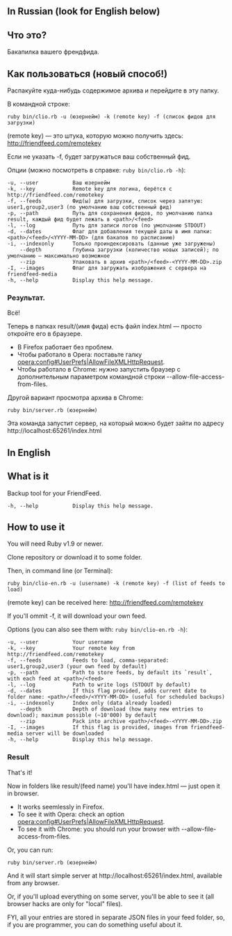 In Russian (look for English below)
-----------------------------------

Что это?
--------

Бакапилка вашего френдфида.

Как пользоваться (новый способ!)
--------------------------------

Распакуйте куда-нибудь содержимое архива и перейдите в эту папку.

В командной строке:

`ruby bin/clio.rb -u (юзернейм) -k (remote key) -f (список фидов для загрузки)`

(remote key) — это штука, которую можно получить здесь: http://friendfeed.com/remotekey

Если не указать -f, будет загружаться ваш собственный фид.

Опции (можно посмотреть в справке: `ruby bin/clio.rb -h`):

    -u, --user           Ваш юзернейм
    -k, --key            Remote key для логина, берётся с http://friendfeed.com/remotekey
    -f, --feeds          Фид(ы) для загрузки, список через запятую: user1,group2,user3 (по умолчанию ваш собственный фид)
    -p, --path           Путь для сохранения фидов, по умолчанию папка result, каждый фид будет лежать в <path>/<feed>
    -l, --log            Путь для записи логов (по умолчанию STDOUT)
    -d, --dates          Флаг для добавления текущей даты в имя папки: <path>/<feed>/<YYYY-MM-DD> (для бакапов по расписанию)
    -i, --indexonly      Только проиндексировать (данные уже загружены)
        --depth          Глубина загрузки (количество новых записей); по умолчанию — максимально возможное
        --zip            Упаковать в архив <path>/<feed>-<YYYY-MM-DD>.zip
    -I, --images         Флаг для загружать изображения с сервера на friendfeed-media
    -h, --help           Display this help message.

### Результат.

Всё!

Теперь в папках result/(имя фида) есть файл index.html —  просто откройте его в браузере.

* В Firefox работает без проблем.
* Чтобы работало в Opera: поставьте галку <a href="opera:config#UserPrefs|AllowFileXMLHttpRequest">opera:config#UserPrefs|AllowFileXMLHttpRequest</a>.
* Чтобы работало в Chrome: нужно запустить браузер с дополнительным параметром командной строки --allow-file-access-from-files.

Другой вариант просмотра архива в Chrome:

`ruby bin/server.rb (юзернейм)`

Эта команда запустит сервер, на который можно будет зайти по адресу
http://localhost:65261/index.html

In English
----------

What is it
--------

Backup tool for your FriendFeed.

    -h, --help           Display this help message.

How to use it
-------------

You will need Ruby v1.9 or newer.

Clone repository or download it to some folder.

Then, in command line (or Terminal):

`ruby bin/clio-en.rb -u (username) -k (remote key) -f (list of feeds to load)`

(remote key) can be received here: http://friendfeed.com/remotekey

If you'll ommit -f, it will download your own feed.

Options (you can also see them with: `ruby bin/clio-en.rb -h`):

    -u, --user           Your username
    -k, --key            Your remote key from http://friendfeed.com/remotekey
    -f, --feeds          Feeds to load, comma-separated: user1,group2,user3 (your own feed by default)
    -p, --path           Path to store feeds, by default its `result`, with each feed at <path>/<feed>
    -l, --log            Path to write logs (STDOUT by default)
    -d, --dates          If this flag provided, adds current date to folder name: <path>/<feed>/<YYYY-MM-DD> (useful for scheduled backups)
    -i, --indexonly      Index only (data already loaded)
        --depth          Depth of download (how many new entries to download); maximum possible (~10'000) by default
        --zip            Pack into archive <path>/<feed>-<YYYY-MM-DD>.zip
    -I, --images         If this flag is provided, images from friendfeed-media server will be downloaded
    -h, --help           Display this help message.

### Result

That's it!

Now in folders like result/(feed name) you'll have index.html — just open it in browser.

* It works seemlessly in Firefox.
* To see it with Opera: check an option <a href="opera:config#UserPrefs|AllowFileXMLHttpRequest">opera:config#UserPrefs|AllowFileXMLHttpRequest</a>.
* To see it with Chrome: you should run your browser with --allow-file-access-from-files.

Or, you can run:

`ruby bin/server.rb (юзернейм)`

And it will start simple server at http://localhost:65261/index.html, available from any browser.

Or, if you'll upload everything on some server, you'll be able to see it (all browser hacks are only for "local" files).

FYI, all your entries are stored in separate JSON files in your feed folder, so, if you are programmer, you can do something useful about it.
